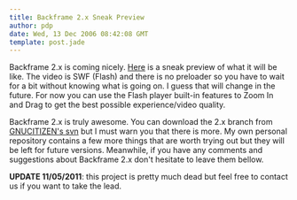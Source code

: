 ```yaml
---
title: Backframe 2.x Sneak Preview
author: pdp
date: Wed, 13 Dec 2006 08:42:08 GMT
template: post.jade
---
```


Backframe 2.x is coming nicely. [Here](/files/2006/12/backframe-2-preview.swf) is a sneak preview of what it will be like. The video is SWF (Flash) and there is no preloader so you have to wait for a bit without knowing what is going on. I guess that will change in the future. For now you can use the Flash player built-in features to Zoom In and Drag to get the best possible experience/video quality.

Backframe 2.x is truly awesome. You can download the 2.x branch from [GNUCITIZEN's svn](http://www.gnucitizen.org/svn) but I must warn you that there is more. My own personal repository contains a few more things that are worth trying out but they will be left for future versions. Meanwhile, if you have any comments and suggestions about Backframe 2.x don't hesitate to leave them bellow.

**UPDATE 11/05/2011**: this project is pretty much dead but feel free to contact us if you want to take the lead.
